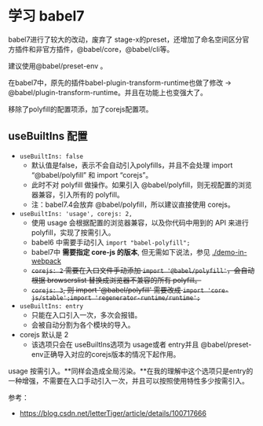 # 学习 babel7

babel7进行了较大的改动，废弃了 stage-x的preset，还增加了命名空间区分官方插件和非官方插件，@babel/core，@babel/cli等。

建议使用@babel/preset-env 。

在babel7中，原先的插件babel-plugin-transform-runtime也做了修改 -> @babel/plugin-transform-runtime。并且在功能上也变强大了。

移除了polyfill的配置项添，加了corejs配置项。

## useBuiltIns 配置

- `useBuiltIns: false`
  - 默认值是false，表示不会自动引入polyfills，并且不会处理 import “@babel/polyfill” 和 import “corejs”。
  - 此时不对 polyfill 做操作。如果引入 @babel/polyfill，则无视配置的浏览器兼容，引入所有的 polyfill。
  - 注：babel7.4会放弃 @babel/polyfill，所以建议直接使用 corejs。
- `useBuiltIns: 'usage', corejs: 2,`
  - 使用 usage 会根据配置的浏览器兼容，以及你代码中用到的 API 来进行 polyfill，实现了按需引入。
  - babel6 中需要手动引入 `import "babel-polyfill";`
  - babel7中 **需要指定 core-js 的版本**, 但无需如下说法，参见 [./demo-in-webpack](./demo-in-webpack)
  - ~~`corejs: 2` 需要在入口文件手动添加 `import '@babel/polyfill'`，会自动根据 browserslist 替换成浏览器不兼容的所有 polyfill。~~
  - ~~`corejs: 3`, 则 import '@babel/polyfill' 需要改成 `import 'core-js/stable';import 'regenerator-runtime/runtime';`~~
- `useBuiltIns: entry`
  - 只能在入口引入一次，多次会报错。
  - 会被自动分割为各个模块的导入。
- corejs 默认是 2
  - 该选项只会在 useBuiltIns选项为 usage或者 entry并且 @babel/preset-env正确导入对应的corejs版本的情况下起作用。

usage 按需引入。**同样会造成全局污染。**在我的理解中这个选项只是entry的一种增强，不需要在入口手动引入一次，并且可以按照使用特性多少按需引入。

参考：

- https://blog.csdn.net/letterTiger/article/details/100717666
